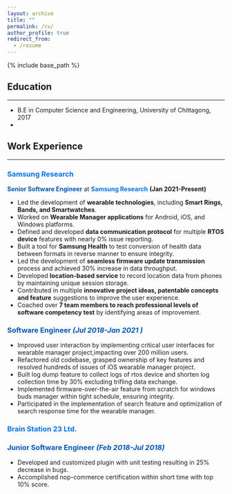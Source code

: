 ```yaml
---
layout: archive
title: ""
permalink: /cv/
author_profile: true
redirect_from:
  - /resume
---
```

{% include base_path %}
## Education
---
* B.E in Computer Science and Engineering, University of Chittagong, 2017
* 
## Work Experience
---
### <span style="color: #0073e6;">**Samsung Research**  </span>
<span style="color:  #0056b3;">**Senior Software Engineer** </span> at <span style="color: #0073e6;">**Samsung Research**</span> **(Jan 2021-Present)** 
- Led the development of **wearable technologies**, including **Smart Rings, Bands, and Smartwatches**.
- Worked on **Wearable Manager applications** for Android, iOS, and Windows platforms.
- Defined and developed **data communication protocol** for multiple **RTOS device** features with nearly 0% issue reporting.
- Built a tool for **Samsung Health** to test conversion of health data between formats in reverse manner to ensure integrity.
- Led the development of **seamless firmware update transmission** process and achieved 30% increase in data throughput.
- Developed **location-based service** to record location data from phones by maintaining unique session storage.
- Contributed in multiple **innovative project ideas, patentable concepts and feature** suggestions to improve the user experience.
- Coached over **7 team members to reach professional levels of software competency test** by identifying areas of improvement.

### <span style="color:  #0056b3;">Software Engineer *(Jul 2018-Jan 2021 )* </span>
- Improved user interaction by implementing critical user interfaces for wearable manager project,impacting over 200 million users.
- Refactored old codebase, grasped ownership of key features and resolved hundreds of issues of iOS wearable manager project.
- Built log dump feature to collect logs of rtos device and shorten log collection time by 30% excluding trifling data exchange.
- Implemented firmware-over-the-air feature from scratch for windows buds manager within tight schedule, ensuring integrity.
- Participated in the implementation of search feature and optimization of search response time for the wearable manager.

### <span style="color: #0073e6;"> **Brain Station 23 Ltd.** </span>
### <span style="color:  #0056b3;">Junior Software Engineer *(Feb 2018-Jul 2018)*</span>
- Developed and customized plugin with unit testing resulting in 25% decrease in bugs.
- Accomplished nop-commerce certification within short time with top 10% score.
